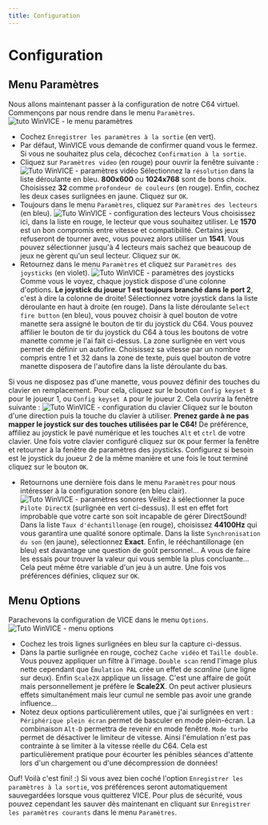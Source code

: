 ```yaml
---
title: Configuration
---
```


# Configuration

## Menu Paramètres

Nous allons maintenant passer à la configuration de notre C64 virtuel. Commençons par nous rendre dans le menu `Paramètres`.
![tuto WinVICE - le menu paramètres](/emulators/vice/configure/menu_parametres.gif)

* Cochez `Enregistrer les paramètres à la sortie` (en vert).
* Par défaut, WinVICE vous demande de confirmer quand vous le fermez. Si vous ne souhaitez plus cela, décochez `Confirmation à la sortie`.
* Cliquez sur `Paramètres video` (en rouge) pour ouvrir la fenêtre suivante :
![Tuto WinVICE - paramètres vidéo](/emulators/vice/configure/settings_video.png)
Sélectionnez la `résolution` dans la liste déroulante en bleu. **800x600** ou **1024x768** sont de bons choix.
Choisissez **32** comme `profondeur de couleurs` (en rouge).
Enfin, cochez les deux cases surlignées en jaune.
Cliquez sur `OK`.
* Toujours dans le menu `Paramètres`, cliquez sur `Paramètres des lecteurs` (en bleu).
![Tuto WinVICE - configuration des lecteurs](/emulators/vice/configure/settings_drive.png)
Vous choisissez ici, dans la liste en rouge, le lecteur que vous souhaitez utiliser. Le **1570** est un bon compromis entre vitesse et compatibilité. Certains jeux refuseront de tourner avec, vous pouvez alors utiliser un **1541**. Vous pouvez sélectionner jusqu'à 4 lecteurs mais sachez que beaucoup de jeux ne gèrent qu'un seul lecteur.
Cliquez sur `OK`.
* Retournez dans le menu `Paramètres` et cliquez sur `Paramètres des joysticks` (en violet).
![Tuto WinVICE - paramètres des joysticks](/emulators/vice/configure/settings_joy.png)
Comme vous le voyez, chaque joystick dispose d'une colonne d'options. **Le joystick du joueur 1 est toujours branché dans le port 2**, c'est à dire la colonne de droite!
Sélectionnez votre joystick dans la liste déroulante en haut à droite (en rouge).
Dans la liste déroulante `Select fire button` (en bleu), vous pouvez choisir à quel bouton de votre manette sera assigné le bouton de tir du joystick du C64\. Vous pouvez affilier le bouton de tir du joystick du C64 à tous les boutons de votre manette comme je l'ai fait ci-dessus.
La zone surlignée en vert vous permet de définir un autofire. Choisissez sa vitesse par un nombre compris entre 1 et 32 dans la zone de texte, puis quel bouton de votre manette disposera de l'autofire dans la liste déroulante du bas.

Si vous ne disposez pas d'une manette, vous pouvez définir des touches du clavier en remplacement. Pour cela, cliquez sur le bouton `Config keyset B` pour le joueur 1, ou `Config keyset A` pour le joueur 2\. Cela ouvrira la fenêtre suivante :
![Tuto WinVICE - configuration du clavier](/emulators/vice/configure/settings_joy_keyset.png)
Cliquez sur le bouton d'une direction puis la touche du clavier à utiliser. **Prenez garde à ne pas mapper le joystick sur des touches utilisées par le C64!** De préférence, affiliez au joystick le pavé numérique et les touches `Alt` et `ctrl` de votre clavier.
Une fois votre clavier configuré cliquez sur `OK` pour fermer la fenêtre et retourner à la fenêtre de paramètres des joysticks.
Configurez si besoin est le joystick du joueur 2 de la même manière et une fois le tout terminé cliquez sur le bouton `OK`.
* Retournons une dernière fois dans le menu `Paramètres` pour nous intéresser à la configuration sonore (en bleu clair).
![Tuto WinVICE - paramètres sonores](/emulators/vice/configure/settings_son.png)
Veillez à sélectionner la puce `Pilote DirectX` (surlignée en vert ci-dessus). Il est en effet fort improbable que votre carte son soit incapable de gérer DirectSound!
Dans la liste `Taux d'échantillonage` (en rouge), choisissez **44100Hz** qui vous garantira une qualité sonore optimale.
Dans la liste `Synchronisation du son` (en jaune), sélectionnez **Exact**.
Enfin, le rééchantillonage (en bleu) est davantage une question de goût personnel... A vous de faire les essais pour trouver la valeur qui vous semble la plus concluante... Cela peut même être variable d'un jeu à un autre.
Une fois vos préférences définies, cliquez sur `OK`.

## Menu Options

Parachevons la configuration de VICE dans le menu `Options`.
![Tuto WinVICE - menu options](/emulators/vice/configure/menu_opt.gif)

* Cochez les trois lignes surlignées en bleu sur la capture ci-dessus.
* Dans la partie surlignée en rouge, cochez `Cache vidéo` et `Taille double`.
Vous pouvez appliquer un filtre à l'image. `Double scan` rend l'image plus nette cependant que `Émulation PAL` crée un effet de _scanline_ (une ligne sur deux). Enfin `Scale2X` applique un lissage. C'est une affaire de goût mais personnellement je préfère le **Scale2X**. On peut activer plusieurs effets simultanément mais leur cumul ne semble pas avoir une grande influence...
* Notez deux options particulièrement utiles, que j'ai surlignées en vert :
`Périphérique plein écran` permet de basculer en mode plein-écran. La combinaison `Alt-D` permettra de revenir en mode fenêtré.
`Mode turbo` permet de désactiver le limiteur de vitesse. Ainsi l'émulation n'est pas contrainte à se limiter à la vitesse réelle du C64\. Cela est particulièrement pratique pour écourter les pénibles séances d'attente lors d'un chargement ou d'une décompression de données!

Ouf! Voilà c'est fini! :) Si vous avez bien coché l'option `Enregistrer les paramètres à la sortie`, vos préférences seront automatiquement sauvegardées lorsque vous quitterez VICE. Pour plus de sécurité, vous pouvez cependant les sauver dès maintenant en cliquant sur `Enregistrer les paramètres courants` dans le menu `Paramètres`.
